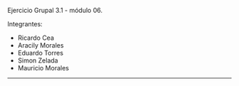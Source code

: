 Ejercicio Grupal 3.1 - módulo 06.

Integrantes: 
- Ricardo Cea
- Aracily Morales
- Eduardo Torres
- Simon Zelada
- Mauricio Morales

--------------------------------